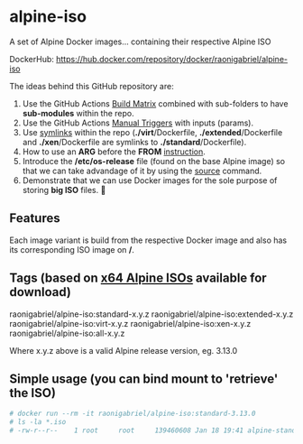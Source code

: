 # alpine-iso
A set of Alpine Docker images... containing their respective Alpine ISO

DockerHub: https://hub.docker.com/repository/docker/raonigabriel/alpine-iso

The ideas behind this GitHub repository are:
1. Use the GitHub Actions [Build Matrix](https://proandroiddev.com/how-to-github-actions-build-matrix-e6a1433a8ff5) combined with sub-folders to have **sub-modules** within the repo. 
2. Use the GitHub Actions [Manual Triggers](https://github.blog/changelog/2020-07-06-github-actions-manual-triggers-with-workflow_dispatch/) with inputs (params).
3. Use [symlinks](https://mokacoding.com/blog/symliks-in-git/) within the repo (**./virt**/Dockerfile, **./extended**/Dockerfile and **./xen**/Dockerfile are symlinks to **./standard**/Dockerfile).
4. How to use an **ARG** before the **FROM** [instruction](https://blog.bitsrc.io/how-to-pass-environment-info-during-docker-builds-1f7c5566dd0e).
5. Introduce the **/etc/os-release** file (found on the base Alpine image) so that we can take advandage of it by using the [source](https://linuxize.com/post/bash-source-command/) command.
6. Demonstrate that we can use Docker images for the sole purpose of storing **big ISO** files. 😬

## Features
Each image variant is build from the respective Docker image and also has its corresponding ISO image on **/**.

## Tags (based on [x64 Alpine ISOs](https://www.alpinelinux.org/downloads/) available for download)
raonigabriel/alpine-iso:standard-x.y.z
raonigabriel/alpine-iso:extended-x.y.z
raonigabriel/alpine-iso:virt-x.y.z
raonigabriel/alpine-iso:xen-x.y.z
raonigabriel/alpine-iso:all-x.y.z

Where x.y.z above is a valid Alpine release version, eg. 3.13.0

## Simple usage (you can bind mount to 'retrieve' the ISO)

```sh
# docker run --rm -it raonigabriel/alpine-iso:standard-3.13.0
# ls -la *.iso
# -rw-r--r--    1 root     root     139460608 Jan 18 19:41 alpine-standard-3.13.0-x86_64.iso
```